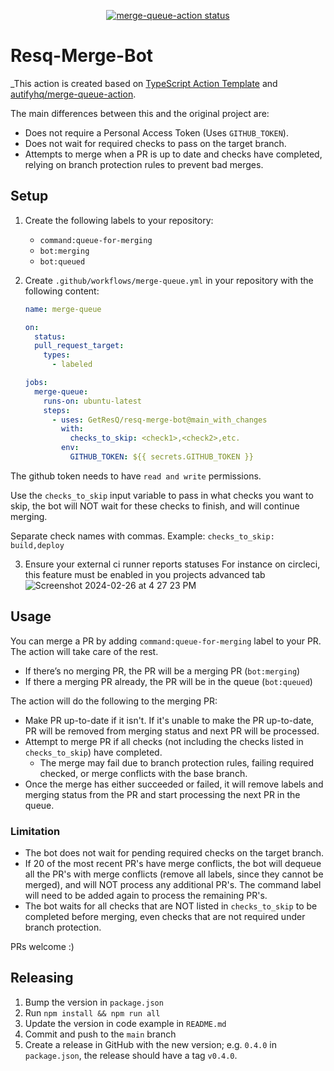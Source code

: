 <p align="center">
  <a href="https://github.com/autifyhq/merge-queue-action/actions"><img alt="merge-queue-action status" src="https://github.com/autifyhq/merge-queue-action/workflows/build-test/badge.svg"></a>
</p>

# Resq-Merge-Bot

\_This action is created based on [TypeScript Action Template](https://github.com/actions/typescript-action) and [autifyhq/merge-queue-action](https://github.com/autifyhq/merge-queue-action).

The main differences between this and the original project are:

- Does not require a Personal Access Token (Uses `GITHUB_TOKEN`).
- Does not wait for required checks to pass on the target branch.
- Attempts to merge when a PR is up to date and checks have completed, relying on branch protection rules to prevent bad merges.

## Setup

1. Create the following labels to your repository:
   - `command:queue-for-merging`
   - `bot:merging`
   - `bot:queued`
2. Create `.github/workflows/merge-queue.yml` in your repository with the following content:

   ```yml
   name: merge-queue

   on:
     status:
     pull_request_target:
       types:
         - labeled

   jobs:
     merge-queue:
       runs-on: ubuntu-latest
       steps:
         - uses: GetResQ/resq-merge-bot@main_with_changes
           with:
             checks_to_skip: <check1>,<check2>,etc.
           env:
             GITHUB_TOKEN: ${{ secrets.GITHUB_TOKEN }}
   ```

The github token needs to have `read and write` permissions.

Use the `checks_to_skip` input variable to pass in what checks you want to skip, the bot will NOT wait for these checks to finish, and will continue merging.

Separate check names with commas.
Example: `checks_to_skip: build,deploy`

3. Ensure your external ci runner reports statuses
   For instance on circleci, this feature must be enabled in you projects advanced tab
   ![Screenshot 2024-02-26 at 4 27 23 PM](https://github.com/GetResQ/DummyRepo/assets/22199431/304c62d8-3955-4fb5-aa5d-1a9da6048bd7)

## Usage

You can merge a PR by adding `command:queue-for-merging` label to your PR. The action will take care of the rest.

- If there’s no merging PR, the PR will be a merging PR (`bot:merging`)
- If there a merging PR already, the PR will be in the queue (`bot:queued`)

The action will do the following to the merging PR:

- Make PR up-to-date if it isn't. If it's unable to make the PR up-to-date, PR will be removed from merging status and next PR will be processed.
- Attempt to merge PR if all checks (not including the checks listed in `checks_to_skip`) have completed.
  - The merge may fail due to branch protection rules, failing required checked, or merge conflicts with the base branch.
- Once the merge has either succeeded or failed, it will remove labels and merging status from the PR and start processing the next PR in the queue.

### Limitation

- The bot does not wait for pending required checks on the target branch.
- If 20 of the most recent PR's have merge conflicts, the bot will dequeue all the PR's with merge conflicts (remove all labels, since they cannot be merged), and will NOT process any additional PR's. The command label will need to be added again to process the remaining PR's.
- The bot waits for all checks that are NOT listed in `checks_to_skip` to be completed before merging, even checks that are not required under branch protection.

PRs welcome :)

## Releasing

1. Bump the version in `package.json`
2. Run `npm install && npm run all`
3. Update the version in code example in `README.md`
4. Commit and push to the `main` branch
5. Create a release in GitHub with the new version; e.g. `0.4.0` in `package.json`, the release should have a tag `v0.4.0`.

